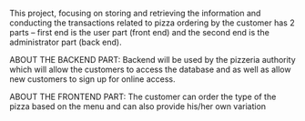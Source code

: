 This project, focusing on storing and retrieving the information and conducting the transactions related
to pizza ordering by the customer has 2 parts – first end is the user part (front end) and the second end
is the administrator part (back end).

ABOUT THE BACKEND PART: Backend will be used by the pizzeria authority which will allow the
customers to access the database and as well as allow new customers to sign up for online access.

ABOUT THE FRONTEND PART: The customer can order the type of the pizza based on the menu and can
also provide his/her own variation
